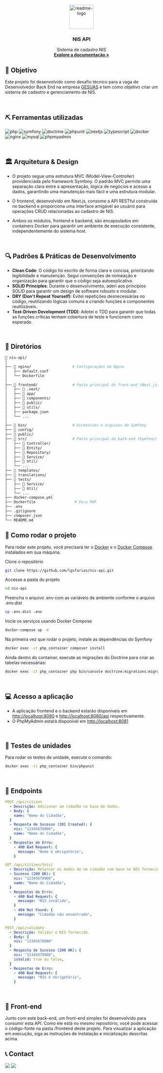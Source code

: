 <p align="center">
  <a href="https://github.com/lgsfarias/nis-api">
    <img src="https://www.gesuas.com.br/wp-content/themes/gesuas/img/logo-gesuas.png" alt="readme-logo" height="80">
  </a>

  <h3 align="center">
    NIS API
  </h3>
  <p align="center">
    Sistema de cadastro NIS
    <br />
    <a href="https://github.com/lgsfarias/nis-api"><strong>Explore a documentação »</strong></a>
    <br />
</p>

## 🎯 Objetivo

Este projeto foi desenvolvido como desafio técnico para a vaga de Desenvolvedor Back End na empresa [GESUAS](https://www.gesuas.com.br/) e tem como objetivo criar um sistema de cadastro e gerenciamento de NIS.

<br/>

## ⛏️ Ferramentas utilizadas

![php](https://img.shields.io/badge/php-%23777BB4.svg?style=for-the-badge&logo=php&logoColor=white)
![symfony](https://img.shields.io/badge/symfony-%23000000.svg?style=for-the-badge&logo=symfony&logoColor=white)
![doctrine](https://img.shields.io/badge/doctrine-%23F05033.svg?style=for-the-badge&logo=doctrine&logoColor=white)
![phpunit](https://img.shields.io/badge/phpunit-%23E34F26.svg?style=for-the-badge&logo=phpunit&logoColor=white)
![nextjs](https://img.shields.io/badge/nextjs-%23000000.svg?style=for-the-badge&logo=next.js&logoColor=white)
![typescript](https://img.shields.io/badge/typescript-%23007ACC.svg?style=for-the-badge&logo=typescript&logoColor=white)
![docker](https://img.shields.io/badge/docker-%230db7ed.svg?style=for-the-badge&logo=docker&logoColor=white)
![nginx](https://img.shields.io/badge/nginx-%23009639.svg?style=for-the-badge&logo=nginx&logoColor=white)
![mysql](https://img.shields.io/badge/mysql-%2300000F.svg?style=for-the-badge&logo=mysql&logoColor=white)
![phpmyadmin](https://img.shields.io/badge/phpmyadmin-%23000000.svg?style=for-the-badge&logo=phpmyadmin&logoColor=white)

<br/>

## 🏛 Arquitetura & Design

- O projeto segue uma estrutura MVC (Model-View-Controller) providenciada pelo framework Symfony. O padrão MVC permite uma separação clara entre a apresentação, lógica de negócios e acesso a dados, garantindo uma manutenção mais fácil e uma estrutura modular.

- O frontend, desenvolvido em Next.js, consome a API RESTful construída no backend e proporciona uma interface amigável ao usuário para operações CRUD relacionadas ao cadastro de NIS.

- Ambos os módulos, frontend e backend, são encapsulados em containers Docker para garantir um ambiente de execução consistente, independentemente do sistema host.

<br/>

## 🔍 Padrões & Práticas de Desenvolvimento

- **Clean Code**: O código foi escrito de forma clara e concisa, priorizando legibilidade e manutenção. Segui convenções de nomeação e organização para garantir que o código seja autoexplicativo.
- **SOLID Principles**: Durante o desenvolvimento, aderi aos princípios SOLID para garantir um design de software robusto e modular.
- **DRY (Don't Repeat Yourself)**: Evitei repetições desnecessárias no código, reutilizando lógicas comuns e criando funções e componentes reutilizáveis.
- **Test-Driven Development (TDD)**: Adotei o TDD para garantir que todas as funções críticas tenham cobertura de teste e funcionem como esperado.

<br/>

## 📂 Diretórios

```bash
📂 nis-api/
│
├── 📂 nginx/                   # Configurações do Nginx
│   ├── default.conf
│   └── Dockerfile
│
├── 📂 frontend/                # Pasta principal do front-end (Next.js)
│   ├── 📂 .next/
│   ├── 📂 app/
│   ├── 📂 components/
│   ├── 📂 public/
│   ├── 📂 utils/
│   ├── package.json
│   └── ...
│
├── 📂 bin/                     # Diretórios e arquivos do Symfony
├── 📂 config/
├── 📂 public/
├── 📂 src/                     # Pasta principal do back-end (Symfony)
│   ├── 📂 Controller/
│   ├── 📂 Entity/
│   ├── 📂 Repository/
│   ├── 📂 Service/
│   ├── 📂 Util/
│   └── ...
├── 📂 templates/
├── 📂 translations/
├── 📂 tests/
│   ├── 📂 Service/
│   ├── 📂 Util/
│   └── ...
├── docker-compose.yml
├── Dockerfile                  # Para PHP
├── .env
├── .gitignore
├── composer.json
└── README.md
```

## 🚀 Como rodar o projeto

Para rodar este projeto, você precisará ter o [Docker](https://www.docker.com/) e o [Docker Compose](https://docs.docker.com/compose/) instalados em sua máquina.

Clone o repositório

```bash
git clone https://github.com/lgsfarias/nis-api.git
```

Accesse a pasta do projeto

```bash
cd nis-api
```

Preencha o arquivo .env com as variáveis de ambiente conforme o arquivo .env.dist

```bash
cp .env.dist .env
```

Inicie os serviços usando Docker Compose

```bash
docker-compose up -d
```

Na primeira vez que rodar o projeto, instale as dependências do Symfony

```bash
docker exec -it php_container composer install
```

Ainda dentro do container, execute as migrações do Doctrine para criar as tabelas necessárias:

```bash
docker exec -it php_container php bin/console doctrine:migrations:migrate
```

<br/>

## 💻 Acesso a aplicação

- A aplicação frontend e o backend estarão disponíveis em [http://localhost:8080](http://localhost:8080) e [http://localhost:8080/api](http://localhost:8080/api) respectivamente.
- O PhpMyAdmin estará disponível em [http://localhost:8081](http://localhost:8081)

<br/>

## 🧪 Testes de unidades

Para rodar os testes de unidade, execute o comando:

```bash
docker exec -it php_container bin/phpunit
```

<br/>

## 📡 Endpoints

```yml
POST /api/citizen
  - Descrição: Adicionar um cidadão na base de dados.
  - Body: {
    name: "Nome do Cidadão",
  }
  - Resposta de Sucesso (201 Created): {
    nis: "12345678900",
    name: "Nome do Cidadão",
  }
  - Respostas de Erro:
    - 400 Bad Request: {
      message: "Nome é obrigatório",
    }
```

```yml
GET /api/citizen/{nis}
  - Descrição: Retornar os dados de um cidadão com base no NIS fornecido.
  - Sucesso (200 OK): {
    nis: "12345678900",
    name: "Nome do Cidadão",
  }
  - Respostas de Erro:
    - 400 Bad Request: {
      message: "NIS inválido",
    }
    - 404 Not Found: {
      message: "Cidadão não encontrado",
    }
```

```yml
POST /api/validate
  - Descrição: Validar o NIS fornecido.
  - Body: {
    nis: "12345678900"
  }
  - Resposta de Sucesso (200 OK): {
    nis: "12345678900",
    isValid: true ou false,
  }
  - Respostas de Erro:
    - 400 Bad Request: {
      message: "NIS é obrigatório",
    }
```

<br/>

## 📱 Front-end

Junto com este back-end, um front-end simples foi desenvolvido para consumir esta API. Como ele está no mesmo repositório, você pode acessar o código-fonte na pasta /frontend deste projeto. Para visualizar a aplicação em execução, siga as instruções de instalação e inicialização descritas acima.

## 📞 Contact

<div>
  <a href="https://www.linkedin.com/in/lgsfarias" target="_blank"><img src="https://img.shields.io/badge/-LinkedIn-%230077B5?style=for-the-badge&logo=linkedin&logoColor=white" target="_blank"></a>
  <a href = "mailto:lgsfarias.dev@gmail.com"><img src="https://img.shields.io/badge/Gmail-D14836?style=for-the-badge&logo=gmail&logoColor=white" target="_blank"></a>
</div>
